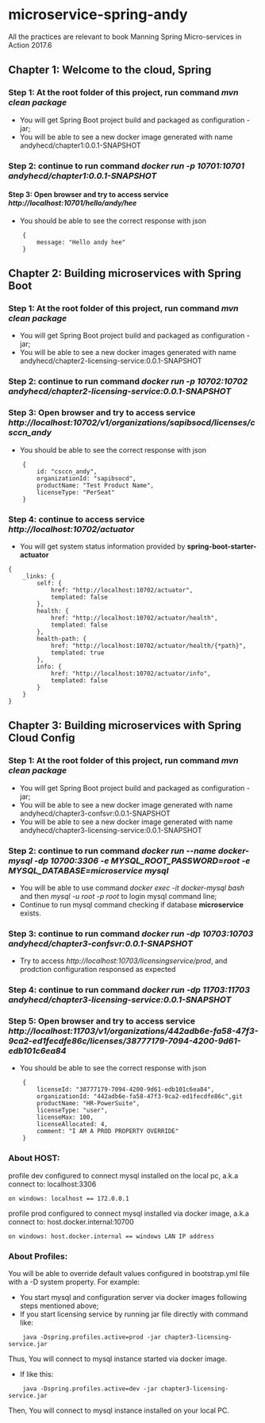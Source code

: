 # microservice-spring-andy
All the practices are relevant to book Manning Spring Micro-services in Action 2017.6
## Chapter 1: Welcome to the cloud, Spring
### Step 1: At the root folder of this project, run command *mvn clean package*
- You will get Spring Boot project build and packaged as configuration - jar;
- You will be able to see a new docker image generated with name andyhecd/chapter1:0.0.1-SNAPSHOT
### Step 2: continue to run command *docker run -p 10701:10701 andyhecd/chapter1:0.0.1-SNAPSHOT* 
#### Step 3: Open browser and try to access service *http://localhost:10701/hello/andy/hee*
- You should be able to see the correct response with json 
```
	{
		message: "Hello andy hee"
	}
```
## Chapter 2: Building microservices with Spring Boot
### Step 1: At the root folder of this project, run command *mvn clean package*
- You will get Spring Boot project build and packaged as configuration - jar;
- You will be able to see a new docker images generated with name andyhecd/chapter2-licensing-service:0.0.1-SNAPSHOT
### Step 2: continue to run command *docker run -p 10702:10702 andyhecd/chapter2-licensing-service:0.0.1-SNAPSHOT* 
### Step 3: Open browser and try to access service *http://localhost:10702/v1/organizations/sapibsocd/licenses/csccn_andy*
- You should be able to see the correct response with json 
```
	{
		id: "csccn_andy",
		organizationId: "sapibsocd",
		productName: "Test Product Name",
		licenseType: "PerSeat"
	}
```
### Step 4: continue to access service *http://localhost:10702/actuator*
- You will get system status information provided by **spring-boot-starter-actuator**
```
{
	_links: {
		self: {
			href: "http://localhost:10702/actuator",
			templated: false
		},
		health: {
			href: "http://localhost:10702/actuator/health",
			templated: false
		},
		health-path: {
			href: "http://localhost:10702/actuator/health/{*path}",
			templated: true
		},
		info: {
			href: "http://localhost:10702/actuator/info",
			templated: false
		}
	}
}
```
## Chapter 3: Building microservices with Spring Cloud Config
### Step 1: At the root folder of this project, run command *mvn clean package*
- You will get Spring Boot project build and packaged as configuration - jar;
- You will be able to see a new docker image generated with name andyhecd/chapter3-confsvr:0.0.1-SNAPSHOT
- You will be able to see a new docker image generated with name andyhecd/chapter3-licensing-service:0.0.1-SNAPSHOT
### Step 2: continue to run command *docker run --name docker-mysql -dp 10700:3306 -e MYSQL_ROOT_PASSWORD=root -e MYSQL_DATABASE=microservice mysql* 
- You will be able to use command *docker exec -it docker-mysql bash* and then *mysql -u root -p root* to login mysql command line;
- Continue to run mysql command checking if database **microservice** exists.
### Step 3: continue to run command *docker run -dp 10703:10703 andyhecd/chapter3-confsvr:0.0.1-SNAPSHOT* 
- Try to access *http://localhost:10703/licensingservice/prod*, and prodction configuration responsed as expected
### Step 4: continue to run command *docker run -dp 11703:11703 andyhecd/chapter3-licensing-service:0.0.1-SNAPSHOT* 
### Step 5: Open browser and try to access service *http://localhost:11703/v1/organizations/442adb6e-fa58-47f3-9ca2-ed1fecdfe86c/licenses/38777179-7094-4200-9d61-edb101c6ea84*
- You should be able to see the correct response with json 
```
	{
		licenseId: "38777179-7094-4200-9d61-edb101c6ea84",
		organizationId: "442adb6e-fa58-47f3-9ca2-ed1fecdfe86c",git 
		productName: "HR-PowerSuite",
		licenseType: "user",
		licenseMax: 100,
		licenseAllocated: 4,
		comment: "I AM A PROD PROPERTY OVERRIDE"
	}
```
### About HOST:
profile dev configured to connect mysql installed on the local pc, a.k.a connect to: localhost:3306
```
on windows: localhost == 172.0.0.1
```
profile prod configured to connect mysql installed via docker image, a.k.a connect to: host.docker.internal:10700
```
on windows: host.docker.internal == windows LAN IP address
```
### About Profiles:
You will be able to override default values configured in bootstrap.yml file with a -D system property.
For example:
- You start mysql and configuration server via docker images following steps mentioned above;
- If you start licensing service by running jar file directly with command like:
```
	java -Dspring.profiles.active=prod -jar chapter3-licensing-service.jar
```
Thus, You will connect to mysql instance started via docker image.
- If like this:
```
	java -Dspring.profiles.active=dev -jar chapter3-licensing-service.jar
```
Then, You will connect to mysql instance installed on your local PC.
